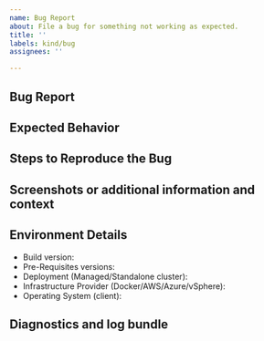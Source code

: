 ```yaml
---
name: Bug Report
about: File a bug for something not working as expected.
title: ''
labels: kind/bug
assignees: ''

---
```

<!-- Before creating a new issue please search for any existing related [issues](https://github.com/vmware-tanzu/function-buildpacks-for-knative/issues?q=is%3Aissue+) before creating a new one. If you find an issue, join the discussion and add emoji or comments with your scenario or subscribe to follow updates. -->

## Bug Report

<!-- Please concisely describe the problem you are having. -->

## Expected Behavior

<!-- Describe what you expected to happen. -->

## Steps to Reproduce the Bug

<!-- Describe steps to reproduce here and how reproducible this issue is (occasionally, often, always) -->

## Screenshots or additional information and context

<!-- If screenshots or snippets can be provided, please do so here. Otherwise please add additional context if necessary. -->

## Environment Details

* Build version: 
* Pre-Requisites versions:
* Deployment (Managed/Standalone cluster): 
* Infrastructure Provider (Docker/AWS/Azure/vSphere): 
* Operating System (client):

## Diagnostics and log bundle
<!-- Collecting diagnostics and log bundles can help troubleshoot your issue -->
